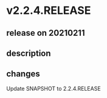 # v2.2.4.RELEASE

## release on 20210211

## description

## changes

Update SNAPSHOT to 2.2.4.RELEASE

